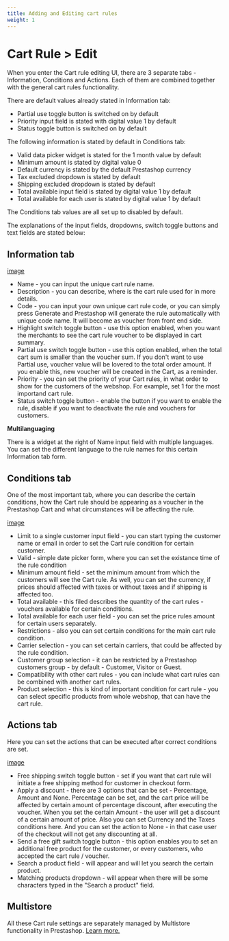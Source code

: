 ```yaml
---
title: Adding and Editing cart rules
weight: 1
---
```


# Cart Rule > Edit
When you enter the Cart rule editing UI, there are 3 separate tabs - Information, Conditions and Actions. Each of them are combined together with the general cart rules functionality. 

There are default values already stated in Information tab:
- Partial use toggle button is switched on by default
- Priority input field is stated with digital value 1 by default
- Status toggle button is switched on by default

The following information is stated by default in Conditions tab:
- Valid data picker widget is stated for the 1 month value by default
- Minimum amount is stated by digital value 0
- Default currency is stated by the default Prestashop currency
- Tax excluded dropdown is stated by default
- Shipping excluded dropdown is stated by default
- Total available input field is stated by digital value 1 by default
- Total available for each user is stated by digital value 1 by default

The Conditions tab values are all set up to disabled by default.

The explanations of the input fields, dropdowns, switch toggle buttons and text fields are stated below:<br>

## Information tab

[image](static/img/cart-rules-information-tab.png)

- Name - you can input the unique cart rule name.
- Description - you can describe, where is the cart rule used for in more details.
- Code - you can input your own unique cart rule code, or you can simply press Generate and Prestashop will generate the rule automatically with unique code name. It will become as voucher from front end side.
- Highlight switch toggle button - use this option enabled, when you want the merchants to see the cart rule voucher to be displayed in cart summary.
- Partial use switch toggle button - use this option enabled, when the total cart sum is smaller than the voucher sum. If you don't want to use Partial use, voucher value will be lovered to the total order amount. If you enable this, new voucher will be created in the Cart, as a reminder.
- Priority - you can set the priority of your Cart rules, in what order to show for the customers of the webshop. For example, set 1 for the most importand cart rule.
- Status switch toggle button - enable the button if you want to enable the rule, disable if you want to deactivate the rule and vouchers for customers.

**Multilanguaging**<br>

There is a widget at the right of Name input field with multiple languages. You can set the different language to the rule names for this certain Information tab form.

## Conditions tab
One of the most important tab, where you can describe the certain conditions, how the Cart rule should be appearing as a voucher in the Prestashop Cart and what circumstances will be affecting the rule.

[image](static/img/cart-rules-conditions-tab.png)

- Limit to a single customer input field - you can start typing the customer name or email in order to set the Cart rule condition for certain customer.
- Valid - simple date picker form, where you can set the existance time of the rule condition
- Minimum amount field - set the minimum amount from which the customers will see the Cart rule. As well, you can set the currency, if prices should affected with taxes or without taxes and if shipping is affected too.
- Total available - this filed describes the quantity of the cart rules - vouchers available for certain conditions.
- Total available for each user field - you can set the price rules amount for certain users separately.
- Restrictions - also you can set certain conditions for the main cart rule condition.
- Carrier selection - you can set certain carriers, that could be affected by the rule condition.
- Customer group selection - it can be restricted by a Prestashop customers group - by default - Customer, Visitor or Guest.
- Compatibility with other cart rules - you can include what cart rules can be combined with another cart rules.
- Product selection - this is kind of important condition for cart rule - you can select specific products from whole webshop, that can have the cart rule.

## Actions tab
Here you can set the actions that can be executed after correct conditions are set.

[image](static/img/cart-rules-actions-tab.png)

- Free shipping switch toggle button - set if you want that cart rule will initiate a free shipping method for customer in checkout form.
- Apply a discount - there are 3 options that can be set - Percentage, Amount and None. Percentage can be set, and the cart price will be affected by certain amount of percentage discount, after executing the voucher. When you set the certain Amount - the user will get a discount of a certain amount of price. Also you can set Currency and the Taxes conditions here. And you can set the action to None - in that case user of the checkout will not get any discounting at all.
- Send a free gift switch toggle button - this option enables you to set an additional free product for the customer, or every customers, who accepted the cart rule / voucher.
- Search a product field  - will appear and will let you search the certain product.
- Matching products dropdown - will appear when there will be some characters typed in the "Search a product" field.

## Multistore 
All these Cart rule settings are separately managed by Multistore functionality in Prestashop. [Learn more.](https://github.com/PrestaShop/prestashop-specs/blob/master/content/1.7/back-office/shop-parameters/general/maintenance.md#multistore-behavior)
